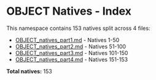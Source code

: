 # OBJECT Natives - Index

This namespace contains 153 natives split across 4 files:

- [OBJECT_natives_part1.md](OBJECT_natives_part1.md) - Natives 1-50
- [OBJECT_natives_part2.md](OBJECT_natives_part2.md) - Natives 51-100
- [OBJECT_natives_part3.md](OBJECT_natives_part3.md) - Natives 101-150
- [OBJECT_natives_part4.md](OBJECT_natives_part4.md) - Natives 151-153

**Total natives:** 153
